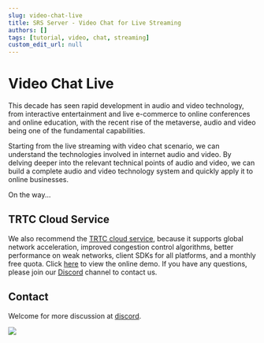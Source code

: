 ```yaml
---
slug: video-chat-live
title: SRS Server - Video Chat for Live Streaming
authors: []
tags: [tutorial, video, chat, streaming]
custom_edit_url: null
---
```


# Video Chat Live

This decade has seen rapid development in audio and video technology, from interactive entertainment and live e-commerce to online conferences and online education, with the recent rise of the metaverse, audio and video being one of the fundamental capabilities.

Starting from the live streaming with video chat scenario, we can understand the technologies involved in internet audio and video. By delving deeper into the relevant technical points of audio and video, we can build a complete audio and video technology system and quickly apply it to online businesses.

<!--truncate-->

On the way...

## TRTC Cloud Service

We also recommend the [TRTC cloud service](https://ossrs.io/trtc/pricing?utm_source=community&utm_medium=ossrs&utm_campaign=OBS-WHIP-TRTC&_channel_track_key=yb4mTLui), 
because it supports global network acceleration, improved congestion control algorithms, better performance on weak networks, 
client SDKs for all platforms, and a monthly free quota. Click [here](https://ossrs.io/trtc/demo?utm_source=community&utm_medium=ossrs&utm_campaign=OBS-WHIP-TRTC&_channel_track_key=lfJKyOlF)
to view the online demo. If you have any questions, please join our [Discord](https://discord.gg/DCCH6HyhuT) channel
to contact us.

## Contact

Welcome for more discussion at [discord](https://discord.gg/bQUPDRqy79).

![](https://ossrs.io/gif/v1/sls.gif?site=ossrs.io&path=/lts/blog-en/22-06-30-Video-Chat-Live)


